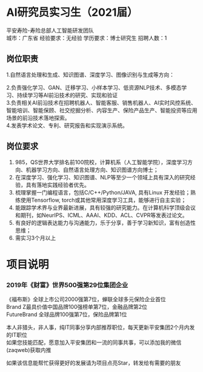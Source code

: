 # AI研究员实习生（2021届）
平安寿险-寿险总部人工智能研发团队  
城市：广东省 经验要求：无经验 学历要求：博士研究生  招聘人数：1

## 岗位职责
1.自然语言处理和生成、知识图谱、深度学习、图像识别与生成等方向：   
   
2.负责强化学习、GAN、迁移学习、小样本学习、低资源NLP技术、多模态学习、持续学习等AI前沿技术的研究、实现和验证   
3.负责相关AI前沿技术在招聘机器人、智能客服、销售机器人、AI实时风控系统、智能培训、智能保顾、社交挖掘分析、内容生产、保险产品生产、智能投资等应用场景的前沿技术落地探索。   
4.发表学术论文、专利、研究报告和实现演示系统。

## 岗位要求
1.	985，QS世界大学排名前100院校，计算机系（人工智能学院），深度学习方向、机器学习方向、自然语言处理方向、知识图谱方向博士；   
2.	在深度学习、强化学习、知识图谱、NLP等至少一个领域上具有深入的研究经验，具有落地实践经验者优先。   
3.	梳理掌握一门编程语言，包括C/C++/Python/JAVA, 具有Linux 开发经验；熟练使用Tensorflow, torch或其他常用深度学习工具，能够进行自主实验；   
4.	能跟踪学术界与业界最新进展，具有较强的研究能力。在计算机科学顶级会议和期刊，如NeurIPS、ICML、AAAI、KDD、ACL、CVPR等发表过论文。   
5.	有良好的逻辑表达能力与沟通能力，乐于分享，善于学习新知识，富有创造性思维；   
6.	需实习3个月以上

# 项目说明

### 2019年《财富》世界500强第29位集团企业
《福布斯》全球上市公司2000强第7位，蝉联全球多元保险企业首位  
Brand Z最具价值中国品牌100强榜单第7位，金融品牌第2位  
FutureBrand 全球品牌100强第7位，保险品牌第1位

本人非猎头，非人事，纯IT同事分享内部推荐职位，每天更新平安集团2个月内发的IT职位  
如果您技能匹配，愿意加入平安集团和一流的同事共事，可以添加我的微信(zaqweb)获取内推 

如果该信息能帮忙获得更好的发展请为项目点亮Star，转发给有需要的朋友




